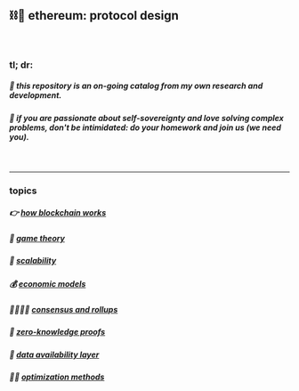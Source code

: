 ## ⛓🧱 ethereum: protocol design

<br>

### tl; dr:


##### 👾 this repository is an *on-going* catalog from my own research and development. 

##### 👾 if you are passionate about self-sovereignty and love solving complex problems, don't be intimidated: do your homework and join us (we need you).


<br>

---

### topics



##### 👉 [how blockchain works](blockchains)

##### 👾 [game theory](game_theory)

##### 🐚 [scalability](scalability)

##### 💰 [economic models](economic_models)

##### 🫱🏻‍🫲🏽 [consensus and rollups](consensus_protocols)

##### 🧮 [zero-knowledge proofs](zero_knowledge_proofs)

##### 📀 [data availability layer](data_availability)

##### 👍🏽 [optimization methods](optimization)



<br>
